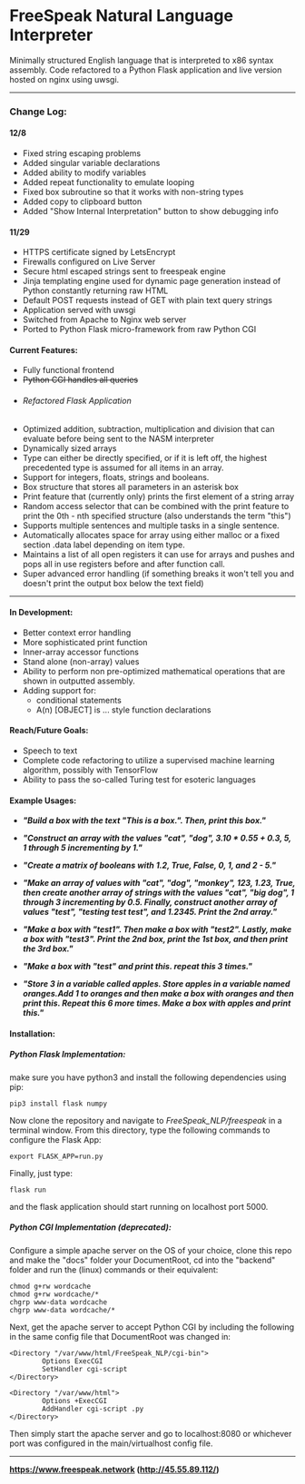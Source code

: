 # FreeSpeak Natural Language Interpreter
Minimally structured English language that is interpreted to x86 syntax assembly. Code refactored to a Python Flask application and live version hosted on nginx using uwsgi.
___

### Change Log:
####    12/8
* Fixed string escaping problems
* Added singular variable declarations
* Added ability to modify variables
* Added repeat functionality to emulate looping
* Fixed box subroutine so that it works with non-string types
* Added copy to clipboard button
* Added "Show Internal Interpretation" button to show debugging info

####    11/29
* HTTPS certificate signed by LetsEncrypt
* Firewalls configured on Live Server
* Secure html escaped strings sent to freespeak engine
* Jinja templating engine used for dynamic page generation instead of Python constantly returning raw HTML
* Default POST requests instead of GET with plain text query strings
* Application served with uwsgi
* Switched from Apache to Nginx web server
* Ported to Python Flask micro-framework from raw Python CGI

#### Current Features:
* Fully functional frontend
* ~~Python CGI handles all queries~~
* ###### Refactored Flask Application
* Optimized addition, subtraction, multiplication and division that can evaluate before being sent to the NASM interpreter
* Dynamically sized arrays
* Type can either be directly specified, or if it is left off, the highest precedented type is assumed for all items in an array.
* Support for integers, floats, strings and booleans.
* Box structure that stores all parameters in an asterisk box
* Print feature that (currently only) prints the first element of a string array
* Random access selector that can be combined with the print feature to print the 0th - nth specified structure (also understands the term "this")
* Supports multiple sentences and multiple tasks in a single sentence.
* Automatically allocates space for array using either malloc or a fixed section .data label depending on item type.
* Maintains a list of all open registers it can use for arrays and pushes and pops all in use registers before and after function call.
* Super advanced error handling (if something breaks it won't tell you and doesn't print the output box below the text field)

___
#### In Development:
* Better context error handling
* More sophisticated print function
* Inner-array accessor functions
* Stand alone (non-array) values
* Ability to perform non pre-optimized mathematical operations that are shown in outputted assembly.
* Adding support for:
  * conditional statements
  * A(n) [OBJECT] is ... style function declarations

#### Reach/Future Goals:
* Speech to text
* Complete code refactoring to utilize a supervised machine learning algorithm, possibly with TensorFlow
* Ability to pass the so-called Turing test for esoteric languages

#### Example Usages:
* ***"Build a box with the text "This is a box.". Then, print this box."***

* ***"Construct an array with the values "cat", "dog", 3.10 * 0.55 + 0.3, 5, 1 through 5 incrementing by 1."***

* ***"Create a matrix of booleans with 1.2, True, False, 0, 1, and 2 - 5."***

* ***"Make an array of values with "cat", "dog", "monkey", 123, 1.23, True, then create another array of strings with the values "cat", "big dog", 1 through 3 incrementing by 0.5. Finally, construct another array of values "test", "testing test test", and 1.2345. Print the 2nd array."***

* ***"Make a box with "test1". Then make a box with "test2". Lastly, make a box with "test3". Print the 2nd box, print the 1st box, and then print the 3rd box."***

* ***"Make a box with "test" and print this. repeat this 3 times."***

* ***"Store 3 in a variable called apples. Store apples in a variable named oranges.Add 1 to oranges and then make a box with oranges and then print this. Repeat this 6 more times. Make a box with apples and print this."***

#### Installation:
##### Python Flask Implementation:
make sure you have python3 and install the following dependencies using pip:
```
pip3 install flask numpy
```
Now clone the repository and navigate to *FreeSpeak_NLP/freespeak* in a terminal window. From this directory, type the following commands to configure the Flask App:
```
export FLASK_APP=run.py
```
Finally, just type:
```
flask run
```
and the flask application should start running on localhost port 5000.

##### Python CGI Implementation (deprecated):
Configure a simple apache server on the OS of your choice, clone this repo and make the "docs" folder your DocumentRoot, cd into the "backend" folder and run the (linux) commands or their equivalent:
```
chmod g+rw wordcache
chmod g+rw wordcache/*
chgrp www-data wordcache
chgrp www-data wordcache/*
```
Next, get the apache server to accept Python CGI by including the following in the same config file that DocumentRoot was changed in:
```
<Directory "/var/www/html/FreeSpeak_NLP/cgi-bin">
        Options ExecCGI
        SetHandler cgi-script
</Directory>

<Directory "/var/www/html">
        Options +ExecCGI
        AddHandler cgi-script .py
</Directory>
```
Then simply start the apache server and go to localhost:8080 or whichever port was configured in the main/virtualhost config file.

___
   **https://www.freespeak.network (http://45.55.89.112/)**
